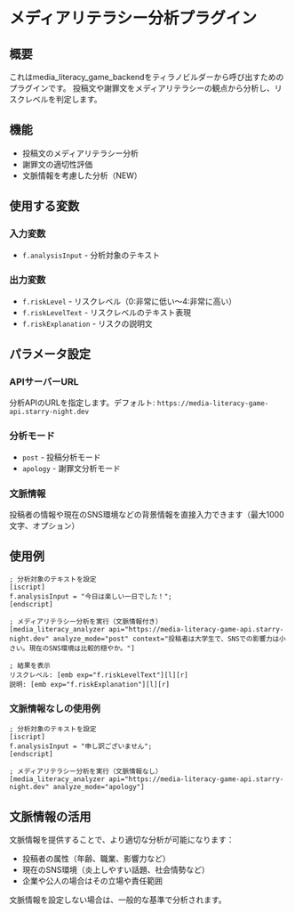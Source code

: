 # メディアリテラシー分析プラグイン

## 概要
これはmedia_literacy_game_backendをティラノビルダーから呼び出すためのプラグインです。
投稿文や謝罪文をメディアリテラシーの観点から分析し、リスクレベルを判定します。

## 機能
- 投稿文のメディアリテラシー分析
- 謝罪文の適切性評価
- 文脈情報を考慮した分析（NEW）

## 使用する変数

### 入力変数
- `f.analysisInput` - 分析対象のテキスト

### 出力変数
- `f.riskLevel` - リスクレベル（0:非常に低い〜4:非常に高い）
- `f.riskLevelText` - リスクレベルのテキスト表現
- `f.riskExplanation` - リスクの説明文

## パラメータ設定

### APIサーバーURL
分析APIのURLを指定します。デフォルト: `https://media-literacy-game-api.starry-night.dev`

### 分析モード
- `post` - 投稿分析モード
- `apology` - 謝罪文分析モード

### 文脈情報
投稿者の情報や現在のSNS環境などの背景情報を直接入力できます（最大1000文字、オプション）

## 使用例

```tyranoscript
; 分析対象のテキストを設定
[iscript]
f.analysisInput = "今日は楽しい一日でした！";
[endscript]

; メディアリテラシー分析を実行（文脈情報付き）
[media_literacy_analyzer api="https://media-literacy-game-api.starry-night.dev" analyze_mode="post" context="投稿者は大学生で、SNSでの影響力は小さい。現在のSNS環境は比較的穏やか。"]

; 結果を表示
リスクレベル: [emb exp="f.riskLevelText"][l][r]
説明: [emb exp="f.riskExplanation"][l][r]
```

### 文脈情報なしの使用例

```tyranoscript
; 分析対象のテキストを設定
[iscript]
f.analysisInput = "申し訳ございません";
[endscript]

; メディアリテラシー分析を実行（文脈情報なし）
[media_literacy_analyzer api="https://media-literacy-game-api.starry-night.dev" analyze_mode="apology"]
```

## 文脈情報の活用
文脈情報を提供することで、より適切な分析が可能になります：
- 投稿者の属性（年齢、職業、影響力など）
- 現在のSNS環境（炎上しやすい話題、社会情勢など）
- 企業や公人の場合はその立場や責任範囲

文脈情報を設定しない場合は、一般的な基準で分析されます。